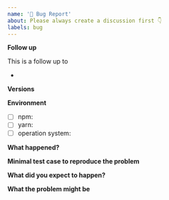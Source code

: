 ```yaml
---
name: '🐛 Bug Report'
about: Please always create a discussion first 👇
labels: bug
---
```


<!--
  ⛔ STOP!

  The Snowpack project reserves issues for confirmed/triaged bugs ONLY.
  Please start by creating a discussion at https://github.com/pikapkg/snowpack/discussions/new?category_id=16417352

  Discussion already exists? Please replace all <!-- placeholders --\> below
-->

**Follow up**

This is a follow up to

- <!-- add URLs to discussion(s) / issue(s) / pull request(s) -->

**Versions**

<!-- Paste the output of `npm ls | grep snowpack` or `yarn list --pattern snowpack`  -->

**Environment**

- [ ] npm: <!-- `npm --version` -->
- [ ] yarn: <!-- `yarn --version` -->
- [ ] operation system:

**What happened?**

<!-- Describe the problem -->

**Minimal test case to reproduce the problem**

<!-- Please include the steps to reproduce the issue. If you can, please create a repository that reproduces the problem -->

**What did you expect to happen?**

<!-- Describe what you expected to happen instead -->

**What the problem might be**

<!-- If you have an idea where the bug might lie, please share here. Otherwise remove the whole section -->
